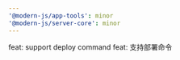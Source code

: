 ```yaml
---
'@modern-js/app-tools': minor
'@modern-js/server-core': minor
---
```


feat: support deploy command
feat: 支持部署命令
